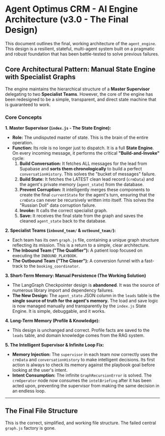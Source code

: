 # Agent Optimus CRM - AI Engine Architecture (v3.0 - The Final Design)

This document outlines the final, working architecture of the `agent_engine`. This design is a resilient, stateful, multi-agent system built on a pragmatic and robust foundation that has been battle-tested to solve previous failures.

## Core Architectural Pattern: Manual State Engine with Specialist Graphs

The engine maintains the hierarchical structure of a **Master Supervisor** delegating to two **Specialist Teams**. However, the core of the engine has been redesigned to be a simple, transparent, and direct state machine that is guaranteed to work.

### Core Concepts

**1. Master Supervisor (`index.js` - The State Engine):**
*   **Role:** The undisputed master of state. This is the brain of the entire operation.
*   **Function:** Its role is no longer just to dispatch. It is a full **State Engine**. On every incoming message, it performs the critical **"Build-and-Invoke"** cycle:
    1.  **Build Conversation:** It fetches ALL messages for the lead from Supabase and **sorts them chronologically** to build a perfect `conversationHistory`. This solves the "bucket of messages" failure.
    2.  **Build State:** It fetches the LATEST clean lead record (`crmData`) and the agent's private memory (`agent_state`) from the database.
    3.  **Prevent Corruption:** It intelligently merges these components to create the final `currentState` for the agent's turn, ensuring that the `crmData` can never be recursively written into itself. This solves the "Russian Doll" data corruption failure.
    4.  **Invoke:** It calls the correct specialist graph.
    5.  **Save:** It receives the final state from the graph and saves the cleaned `agent_state` back to the database.

**2. Specialist Teams (`inbound_team/` & `outbound_team/`):**
*   Each team has its own `graph.js` file, containing a unique graph structure reflecting its mission. This is a return to a simple, clear architecture.
*   **The Inbound Team ("The Qualifier"):** A patient loop focused on executing the `INBOUND_PLAYBOOK`.
*   **The Outbound Team ("The Closer"):** A conversion funnel with a fast-track to the `booking_coordinator`.

**3. Short-Term Memory: Manual Persistence (The Working Solution)**
*   The LangGraph Checkpointer design is **abandoned**. It was the source of numerous library import and dependency failures.
*   **The New Design:** The `agent_state` JSON column in the `leads` table is the **single source of truth for the agent's memory.** The load and save logic is now managed manually and transparently by the `index.js` State Engine. It is simple, debuggable, and it works.

**4. Long-Term Memory (Profile & Knowledge):**
*   This design is unchanged and correct. Profile facts are saved to the `leads` table, and domain knowledge comes from the RAG system.

**5. The Intelligent Supervisor & Infinite Loop Fix:**
*   **Memory Injection:** The `supervisor` in each team now correctly uses the `crmData` and `conversationHistory` to make intelligent decisions. Its first action is always to check its memory against the playbook goal before looking at the user's intent.
*   **Intent Consumption:** The infinite `GraphRecursionError` is solved. The `crmOperator` node now consumes the `intelBriefing` after it has been acted upon, preventing the supervisor from making the same decision in an endless loop.

---

## The Final File Structure

This is the correct, simplified, and working file structure. The failed central `graph.js` factory is gone.